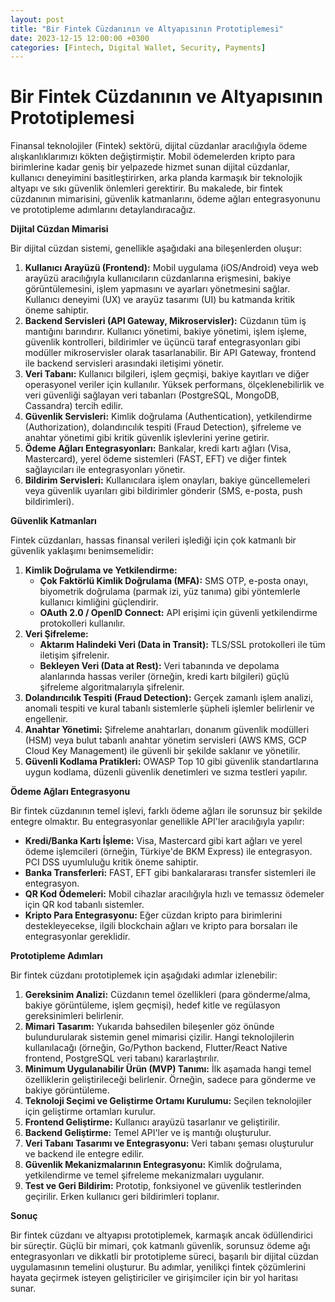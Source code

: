 ```yaml
---
layout: post
title: "Bir Fintek Cüzdanının ve Altyapısının Prototiplemesi"
date: 2023-12-15 12:00:00 +0300
categories: [Fintech, Digital Wallet, Security, Payments]
---
```


# Bir Fintek Cüzdanının ve Altyapısının Prototiplemesi

Finansal teknolojiler (Fintek) sektörü, dijital cüzdanlar aracılığıyla ödeme alışkanlıklarımızı kökten değiştirmiştir. Mobil ödemelerden kripto para birimlerine kadar geniş bir yelpazede hizmet sunan dijital cüzdanlar, kullanıcı deneyimini basitleştirirken, arka planda karmaşık bir teknolojik altyapı ve sıkı güvenlik önlemleri gerektirir. Bu makalede, bir fintek cüzdanının mimarisini, güvenlik katmanlarını, ödeme ağları entegrasyonunu ve prototipleme adımlarını detaylandıracağız.

**Dijital Cüzdan Mimarisi**

Bir dijital cüzdan sistemi, genellikle aşağıdaki ana bileşenlerden oluşur:

1.  **Kullanıcı Arayüzü (Frontend):** Mobil uygulama (iOS/Android) veya web arayüzü aracılığıyla kullanıcıların cüzdanlarına erişmesini, bakiye görüntülemesini, işlem yapmasını ve ayarları yönetmesini sağlar. Kullanıcı deneyimi (UX) ve arayüz tasarımı (UI) bu katmanda kritik öneme sahiptir.
2.  **Backend Servisleri (API Gateway, Mikroservisler):** Cüzdanın tüm iş mantığını barındırır. Kullanıcı yönetimi, bakiye yönetimi, işlem işleme, güvenlik kontrolleri, bildirimler ve üçüncü taraf entegrasyonları gibi modüller mikroservisler olarak tasarlanabilir. Bir API Gateway, frontend ile backend servisleri arasındaki iletişimi yönetir.
3.  **Veri Tabanı:** Kullanıcı bilgileri, işlem geçmişi, bakiye kayıtları ve diğer operasyonel veriler için kullanılır. Yüksek performans, ölçeklenebilirlik ve veri güvenliği sağlayan veri tabanları (PostgreSQL, MongoDB, Cassandra) tercih edilir.
4.  **Güvenlik Servisleri:** Kimlik doğrulama (Authentication), yetkilendirme (Authorization), dolandırıcılık tespiti (Fraud Detection), şifreleme ve anahtar yönetimi gibi kritik güvenlik işlevlerini yerine getirir.
5.  **Ödeme Ağları Entegrasyonları:** Bankalar, kredi kartı ağları (Visa, Mastercard), yerel ödeme sistemleri (FAST, EFT) ve diğer fintek sağlayıcıları ile entegrasyonları yönetir.
6.  **Bildirim Servisleri:** Kullanıcılara işlem onayları, bakiye güncellemeleri veya güvenlik uyarıları gibi bildirimler gönderir (SMS, e-posta, push bildirimleri).

**Güvenlik Katmanları**

Fintek cüzdanları, hassas finansal verileri işlediği için çok katmanlı bir güvenlik yaklaşımı benimsemelidir:

1.  **Kimlik Doğrulama ve Yetkilendirme:**
    *   **Çok Faktörlü Kimlik Doğrulama (MFA):** SMS OTP, e-posta onayı, biyometrik doğrulama (parmak izi, yüz tanıma) gibi yöntemlerle kullanıcı kimliğini güçlendirir.
    *   **OAuth 2.0 / OpenID Connect:** API erişimi için güvenli yetkilendirme protokolleri kullanılır.
2.  **Veri Şifreleme:**
    *   **Aktarım Halindeki Veri (Data in Transit):** TLS/SSL protokolleri ile tüm iletişim şifrelenir.
    *   **Bekleyen Veri (Data at Rest):** Veri tabanında ve depolama alanlarında hassas veriler (örneğin, kredi kartı bilgileri) güçlü şifreleme algoritmalarıyla şifrelenir.
3.  **Dolandırıcılık Tespiti (Fraud Detection):** Gerçek zamanlı işlem analizi, anomali tespiti ve kural tabanlı sistemlerle şüpheli işlemler belirlenir ve engellenir.
4.  **Anahtar Yönetimi:** Şifreleme anahtarları, donanım güvenlik modülleri (HSM) veya bulut tabanlı anahtar yönetim servisleri (AWS KMS, GCP Cloud Key Management) ile güvenli bir şekilde saklanır ve yönetilir.
5.  **Güvenli Kodlama Pratikleri:** OWASP Top 10 gibi güvenlik standartlarına uygun kodlama, düzenli güvenlik denetimleri ve sızma testleri yapılır.

**Ödeme Ağları Entegrasyonu**

Bir fintek cüzdanının temel işlevi, farklı ödeme ağları ile sorunsuz bir şekilde entegre olmaktır. Bu entegrasyonlar genellikle API'ler aracılığıyla yapılır:

*   **Kredi/Banka Kartı İşleme:** Visa, Mastercard gibi kart ağları ve yerel ödeme işlemcileri (örneğin, Türkiye'de BKM Express) ile entegrasyon. PCI DSS uyumluluğu kritik öneme sahiptir.
*   **Banka Transferleri:** FAST, EFT gibi bankalararası transfer sistemleri ile entegrasyon.
*   **QR Kod Ödemeleri:** Mobil cihazlar aracılığıyla hızlı ve temassız ödemeler için QR kod tabanlı sistemler.
*   **Kripto Para Entegrasyonu:** Eğer cüzdan kripto para birimlerini destekleyecekse, ilgili blockchain ağları ve kripto para borsaları ile entegrasyonlar gereklidir.

**Prototipleme Adımları**

Bir fintek cüzdanı prototiplemek için aşağıdaki adımlar izlenebilir:

1.  **Gereksinim Analizi:** Cüzdanın temel özellikleri (para gönderme/alma, bakiye görüntüleme, işlem geçmişi), hedef kitle ve regülasyon gereksinimleri belirlenir.
2.  **Mimari Tasarım:** Yukarıda bahsedilen bileşenler göz önünde bulundurularak sistemin genel mimarisi çizilir. Hangi teknolojilerin kullanılacağı (örneğin, Go/Python backend, Flutter/React Native frontend, PostgreSQL veri tabanı) kararlaştırılır.
3.  **Minimum Uygulanabilir Ürün (MVP) Tanımı:** İlk aşamada hangi temel özelliklerin geliştirileceği belirlenir. Örneğin, sadece para gönderme ve bakiye görüntüleme.
4.  **Teknoloji Seçimi ve Geliştirme Ortamı Kurulumu:** Seçilen teknolojiler için geliştirme ortamları kurulur.
5.  **Frontend Geliştirme:** Kullanıcı arayüzü tasarlanır ve geliştirilir.
6.  **Backend Geliştirme:** Temel API'ler ve iş mantığı oluşturulur.
7.  **Veri Tabanı Tasarımı ve Entegrasyonu:** Veri tabanı şeması oluşturulur ve backend ile entegre edilir.
8.  **Güvenlik Mekanizmalarının Entegrasyonu:** Kimlik doğrulama, yetkilendirme ve temel şifreleme mekanizmaları uygulanır.
9.  **Test ve Geri Bildirim:** Prototip, fonksiyonel ve güvenlik testlerinden geçirilir. Erken kullanıcı geri bildirimleri toplanır.

**Sonuç**

Bir fintek cüzdanı ve altyapısı prototiplemek, karmaşık ancak ödüllendirici bir süreçtir. Güçlü bir mimari, çok katmanlı güvenlik, sorunsuz ödeme ağı entegrasyonları ve dikkatli bir prototipleme süreci, başarılı bir dijital cüzdan uygulamasının temelini oluşturur. Bu adımlar, yenilikçi fintek çözümlerini hayata geçirmek isteyen geliştiriciler ve girişimciler için bir yol haritası sunar.